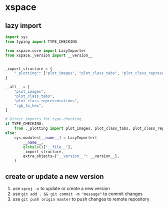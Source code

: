 # xspace

## lazy import
```python
import sys
from typing import TYPE_CHECKING

from xspace.core import LazyImporter
from xspace._version import __version__


_import_structure = {
    "_plotting": ["plot_images", "plot_class_tabs", "plot_class_representations", "rgb_to_hex"],
}

__all__ = [
    "plot_images",
    "plot_class_tabs",
    "plot_class_representations",
    "rgb_to_hex",
]

# Direct imports for type-checking
if TYPE_CHECKING:
    from ._plotting import plot_images, plot_class_tabs, plot_class_representations, rgb_to_hex
else:
    sys.modules[__name__] = LazyImporter(
        __name__,
        globals()["__file__"],
        _import_structure,
        extra_objects={"__version__": __version__},
    )
```

## create or update a new version
1. use `xproj -u` to update or create a new version
2. use `git add . && git commit -m "message"` to commit changes
3. use `git push origin master` to push changes to remote repository